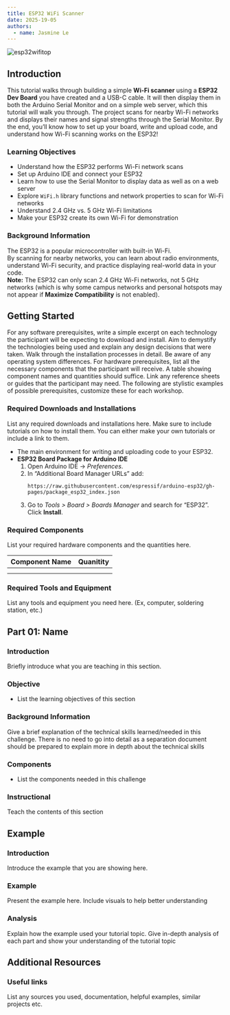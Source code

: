 ```yaml
---
title: ESP32 WiFi Scanner
date: 2025-19-05
authors:
  - name: Jasmine Le
---
```

![esp32wifitop](https://github.com/user-attachments/assets/34787a73-4880-49aa-9bcc-420d115f39c9)

## Introduction

This tutorial walks through building a simple **Wi-Fi scanner** using a **ESP32 Dev Board** you have created and a USB-C cable. It will then display them in both the Arduino Serial Monitor and on a simple web server, which this tutorial will walk you through. The project scans for nearby Wi-Fi networks and displays their names and signal strengths through the Serial Monitor. By the end, you’ll know how to set up your board, write and upload code, and understand how Wi-Fi scanning works on the ESP32!

### Learning Objectives

- Understand how the ESP32 performs Wi-Fi network scans
- Set up Arduino IDE and connect your ESP32
- Learn how to use the Serial Monitor to display data as well as on a web server
- Explore `WiFi.h` library functions and network properties to scan for Wi-Fi networks
- Understand 2.4 GHz vs. 5 GHz Wi-Fi limitations
- Make your ESP32 create its own Wi-Fi for demonstration

### Background Information
The ESP32 is a popular microcontroller with built-in Wi-Fi.  
By scanning for nearby networks, you can learn about radio environments, understand Wi-Fi security, and practice displaying real-world data in your code.  
**Note:** The ESP32 can only scan 2.4 GHz Wi-Fi networks, not 5 GHz networks (which is why some campus networks and personal hotspots may not appear if **Maximize Compatibility** is not enabled).


## Getting Started

For any software prerequisites, write a simple excerpt on each
technology the participant will be expecting to download and install.
Aim to demystify the technologies being used and explain any design
decisions that were taken. Walk through the installation processes
in detail. Be aware of any operating system differences.
For hardware prerequisites, list all the necessary components that
the participant will receive. A table showing component names and
quantities should suffice. Link any reference sheets or guides that
the participant may need.
The following are stylistic examples of possible prerequisites,
customize these for each workshop.

### Required Downloads and Installations

List any required downloads and installations here.
Make sure to include tutorials on how to install them.
You can either make your own tutorials or include a link to them.

  - The main environment for writing and uploading code to your ESP32.
- **ESP32 Board Package for Arduino IDE**
  1. Open Arduino IDE → *Preferences*.
  2. In “Additional Board Manager URLs” add:  
     ```
     https://raw.githubusercontent.com/espressif/arduino-esp32/gh-pages/package_esp32_index.json
     ```
  3. Go to *Tools > Board > Boards Manager* and search for “ESP32”.  
     Click **Install**.

### Required Components

List your required hardware components and the quantities here.

| Component Name | Quanitity |
| -------------- | --------- |
|                |           |
|                |           |

### Required Tools and Equipment

List any tools and equipment you need here.
(Ex, computer, soldering station, etc.)

## Part 01: Name

### Introduction

Briefly introduce what  you are teaching in this section.

### Objective

- List the learning objectives of this section

### Background Information

Give a brief explanation of the technical skills learned/needed
in this challenge. There is no need to go into detail as a
separation document should be prepared to explain more in depth
about the technical skills

### Components

- List the components needed in this challenge

### Instructional

Teach the contents of this section

## Example

### Introduction

Introduce the example that you are showing here.

### Example

Present the example here. Include visuals to help better understanding

### Analysis

Explain how the example used your tutorial topic. Give in-depth analysis of each part and show your understanding of the tutorial topic

## Additional Resources

### Useful links

List any sources you used, documentation, helpful examples, similar projects etc.
